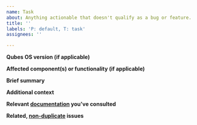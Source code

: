 ```yaml
---
name: Task
about: Anything actionable that doesn't qualify as a bug or feature.
title: ''
labels: 'P: default, T: task'
assignees: ''

---
```


<!--(Please use this issue template. Do not delete it.)-->
<!--(Before filing this report, please read: https://www.qubes-os.org/doc/reporting-bugs/)-->

**Qubes OS version (if applicable)**
<!--(If applicable, the version of Qubes OS that this task concerns (e.g., `R4.0`), available via the command `cat /etc/qubes-release` in a dom0 terminal.)-->



**Affected component(s) or functionality (if applicable)**
<!--(If applicable, the component or functionality of Qubes OS that this task concerns.)-->



**Brief summary**
<!--(A clear and concise summary of the task that should be done.)-->



**Additional context**
<!--(Add any other context about the problem here.)-->



**Relevant [documentation](https://www.qubes-os.org/doc/) you've consulted**
<!--(A list of links to the Qubes documentation (or other relevant software documentation) pages you have already consulted.)-->



**Related, [non-duplicate](https://www.qubes-os.org/doc/reporting-bugs/#new-issues-should-not-be-duplicates-of-existing-issues) issues**
<!--(A list of links to other bug reports, feature requests, or tasks in the qubes-issues tracker. Do not describe any other unreported bugs, features, or tasks here.)-->



